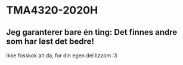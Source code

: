 # TMA4320-2020H

## Jeg garanterer bare én ting: Det finnes andre som har løst det bedre!

Ikke fosskok alt da, for din egen del lizzom :3
